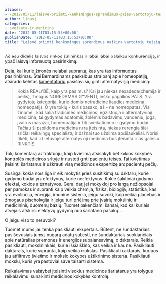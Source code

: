 ```yaml
---
aliases:
- /2012/05/11/laisve-priimti-kenksmingus-sprendimus-pries-vartotoju-teisiu-apsauga-ir-pries-kokybes-kontrole/
author: linasj
categories:
- sveikata-ir-medicina
date: '2012-05-11T03:15:53+00:00'
publishDate: '2012-05-11T03:15:53+00:00'
title: "Laisvė priimti kenksmingus sprendimus naikina vartotojų teisių apsaugą ir kokybės kontrolę"
---
```

Aš esu didelis laisvos rinkos šalininkas ir labai labai palaikau konkurenciją, ir ypač laisvą informuotą pasirinkimą.

Deja, kai kurie žmonės nelabai supranta, kas yra tas informuotas pasirinkimas. Štai Bernardinams paskelbus straipsnį apie homeopatiją, atsirado keletas [komentatorių](http://www.bernardinai.lt/straipsnis/2012-05-04-homeopatija-vaistai-ar-pavojus-spreskite-patys/81630/comments#list) pasišovusių ginti alternatyviąją mediciną:

> Kokia REALYBĖ, kaip yra pas mus? Kai jau niekas nepadeda(chemija ir peilis), žmogus NORĖDAMAS GYVENTI, ieško pagalbos PATS. Yra gydytojų kategorija, kurie domisi netradicine liaudies medicina, homeopatija. O yra tokių - kuris pasako, aš - ne homeopatas. Visi žinome , kad šalia tradicinės medicinos, egzistuoja ir alternatyvioji medicina, tai gydymas adatomis, žolėmis badavimu, vandeniu, joga, įvairūs masažai, homeopatija ir kiti sveikatinimo ir gydymo būdai. Tačiau ši papildoma medicina nėra įteisinta, niekas nerengia šiai sričiai reikalingų specialistų ir dažnai tuo užsiima apsišaukėliai. Norisi tikėti, kad ir Lietuvoje alternatyvioji medicina bus įteisinta ir aš galėsiu RINKTIS.


Tokį komentarą aš traktuoju, kaip kvietimą atsisakyti bet kokios kokybės kontrolės medicinos srityje ir nustoti ginti pacientų teises. Tai kvietimas įteisinti šarlatanus ir užkrauti visą medicinos ekspertizę ant pacientų pečių.

Susirgai kokia nors liga ir eik mokytis prieš susitikimą su daktaru, kurie gydymo būdai yra efektyvūs, kurie neefektyvūs. Kokie šalutiniai gydymo efektai, kokios alternatyvos. Gerai dar, jei mokykloj pro langą nežiopsojai per pamokas ir supranti kaip veikia chemija, fizika, biologija, statistika, kas yra evoliucija, energija, imuninė sistema, jeigu suvoki, kaip veikia placebas ir žmogaus pischologija ir jeigu turi priėjimą prie įvairių mokslinių ir medicininių duomenų bazių. Tuomet pakenčiami šansai, kad kai kuriais atvejais atskirsi efektyvų gydymą nuo šarlatano pasakų...

O jeigu viso to nesuvoki?

Tuomet mums jau tenka pasikliauti ekspertais. Būtent, ne šundaktariais pasišovusiais jums į nugarą adatų subesti, ne šundaktariais suokiančiais apie natūralias priemones ir energijos subalansavimą, o daktarais. Reikia pasikliauti, mokslininkais, kurie išsiaiškino, kas veikia ir kas ne. Pasikliauti daktarais, kurie supranta, kaip veikia mokslas. Pasikliauti daktarais, kuriuos jau atfiltravo švietimo ir mokslo kokybės užtikrinimo sistema. Pasikliauti mokslu, kuris yra pastoviai save taisanti sistema.

Reikalavimas valstybei įteisinti visokius medicinos šarlatanus yra tolygus reikalavimui sunaikinti medicinos kokybės kontrolę.
